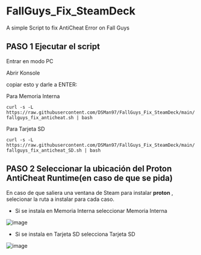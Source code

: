 # FallGuys_Fix_SteamDeck
A simple Script to fix AntiCheat Error on Fall Guys

## PASO 1 Ejecutar el script

Entrar en modo PC

Abrir Konsole

copiar esto y darle a ENTER:

Para Memoria Interna

```curl -s -L https://raw.githubusercontent.com/DSMan97/FallGuys_Fix_SteamDeck/main/fallguys_fix_anticheat.sh | bash ```

Para Tarjeta SD


```curl -s -L https://raw.githubusercontent.com/DSMan97/FallGuys_Fix_SteamDeck/main/fallguys_fix_anticheat_SD.sh | bash ```

## PASO 2 Seleccionar la ubicación del Proton AntiCheat Runtime(en caso de que se pida)

En caso de que saliera una ventana de Steam para instalar <b>proton</b> , selecionar la ruta a instalar para cada caso.

- Si se instala en Memoria Interna seleccionar Memoria Interna

 ![image](https://user-images.githubusercontent.com/34092854/176424963-afe86b33-7d70-4818-bbd4-00aeb0b6bd30.png)


- Si se instala en Tarjeta SD selecciona Tarjeta SD

 ![image](https://user-images.githubusercontent.com/34092854/176425020-5ca42e3d-3b05-41fb-ab4e-879381b5cf46.png)




